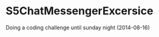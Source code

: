 S5ChatMessengerExcersice
========================

Doing a coding challenge until sunday night (2014-08-16)
